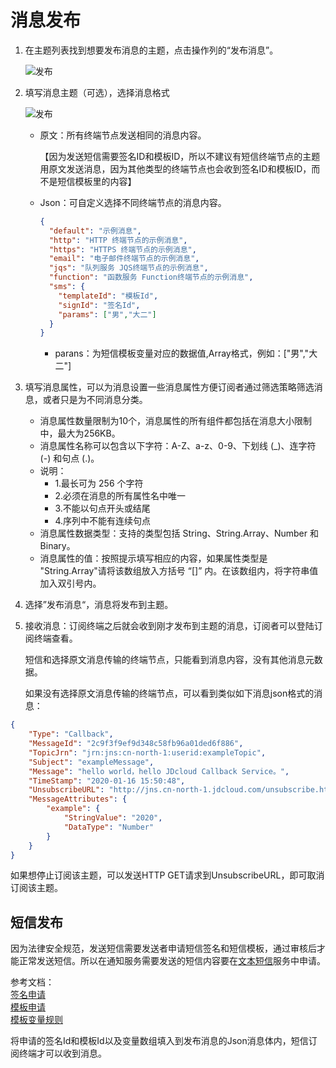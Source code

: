 # 消息发布
1. 在主题列表找到想要发布消息的主题，点击操作列的“发布消息”。

   ![发布](../../../../../image/Internet-Middleware/Notification-Service/发布消息1.png)

2. 填写消息主题（可选），选择消息格式

   ![发布](../../../../../image/Internet-Middleware/Notification-Service/发布消息2.png)

   - 原文：所有终端节点发送相同的消息内容。

     【因为发送短信需要签名ID和模板ID，所以不建议有短信终端节点的主题用原文发送消息，因为其他类型的终端节点也会收到签名ID和模板ID，而不是短信模板里的内容】

   - Json：可自定义选择不同终端节点的消息内容。

     ```json
     {
       "default": "示例消息",
       "http": "HTTP 终端节点的示例消息",
       "https": "HTTPS 终端节点的示例消息",
       "email": "电子邮件终端节点的示例消息",
       "jqs": "队列服务 JQS终端节点的示例消息",
       "function": "函数服务 Function终端节点的示例消息",
       "sms": {
         "templateId": "模板Id",
         "signId": "签名Id",
         "params": ["男","大二"]
       }
     }
     ```
     - parans：为短信模板变量对应的数据值,Array格式，例如：["男","大二"]
     
3. 填写消息属性，可以为消息设置一些消息属性方便订阅者通过筛选策略筛选消息，或者只是为不同消息分类。

   - 消息属性数量限制为10个，消息属性的所有组件都包括在消息大小限制中，最大为256KB。
   - 消息属性名称可以包含以下字符：A-Z、a-z、0-9、下划线 (_)、连字符 (-) 和句点 (.)。
   - 说明：
     - 1.最长可为 256 个字符
     - 2.必须在消息的所有属性名中唯一
     - 3.不能以句点开头或结尾
     - 4.序列中不能有连续句点
   - 消息属性数据类型：支持的类型包括 String、String.Array、Number 和 Binary。
   - 消息属性的值：按照提示填写相应的内容，如果属性类型是 "String.Array"请将该数组放入方括号 “[]” 内。在该数组内，将字符串值加入双引号内。

4. 选择”发布消息“，消息将发布到主题。

5. 接收消息：订阅终端之后就会收到刚才发布到主题的消息，订阅者可以登陆订阅终端查看。

   短信和选择原文消息传输的终端节点，只能看到消息内容，没有其他消息元数据。

   如果没有选择原文消息传输的终端节点，可以看到类似如下消息json格式的消息：

```json
{ 
    "Type": "Callback", 
    "MessageId": "2c9f3f9ef9d348c58fb96a01ded6f886", 
    "TopicJrn": "jrn:jns:cn-north-1:userid:exampleTopic", 
    "Subject": "exampleMessage", 
    "Message": "hello world，hello JDcloud Callback Service。", 
    "TimeStamp": "2020-01-16 15:50:48", 
    "UnsubscribeURL": "http://jns.cn-north-1.jdcloud.com/unsubscribe.html?SubscriptionJrn=xxxxxxxx", 
    "MessageAttributes": { 
        "example": { 
            "StringValue": "2020", 
            "DataType": "Number" 
        } 
    } 
}
```

如果想停止订阅该主题，可以发送HTTP GET请求到UnsubscribeURL，即可取消订阅该主题。


## 短信发布

因为法律安全规范，发送短信需要发送者申请短信签名和短信模板，通过审核后才能正常发送短信。所以在通知服务需要发送的短信内容要在[文本短信](https://sms-console.jdcloud.com/overview)服务中申请。

参考文档：  
[签名申请](https://docs.jdcloud.com/cn/text-message/signature)  
[模板申请](https://docs.jdcloud.com/cn/text-message/content)  
[模板变量规则](https://docs.jdcloud.com/cn/text-message/para)

将申请的签名Id和模板Id以及变量数组填入到发布消息的Json消息体内，短信订阅终端才可以收到消息。
